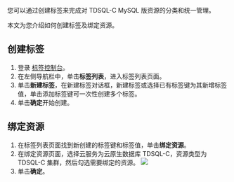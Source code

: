 您可以通过创建标签来完成对 TDSQL-C MySQL 版资源的分类和统一管理。

本文为您介绍如何创建标签及绑定资源。

## 创建标签
1. 登录 [标签控制台](https://console.cloud.tencent.com/tag)。
2. 在左侧导航栏中，单击**标签列表**，进入标签列表页面。
3. 单击**新建标签**，在新建标签对话框，新建标签或选择已有标签键为其新增标签值，单击添加标签键可一次性创建多个标签。
4. 单击**确定**开始创建。

## 绑定资源
1. 在标签列表页面找到新创建的标签键和标签值，单击**绑定资源**。
2. 在绑定资源页面，选择云服务为云原生数据库 TDSQL-C，资源类型为 TDSQL-C 集群，然后勾选需要绑定的资源。
![](https://qcloudimg.tencent-cloud.cn/raw/21278027ab6ebbdb5101de3b0d36fcba.png)
3. 单击**确定**。
